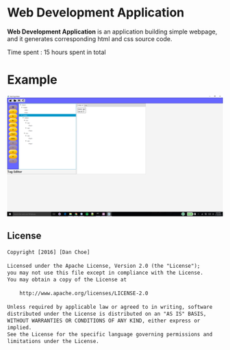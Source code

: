 # Web Development Application

**Web Development Application** is an application building simple webpage, and it generates corresponding html and css source code.

Time spent : 15 hours spent in total

# Example

<img src='https://raw.githubusercontent.com/dan-choe/WebDevelopmentApplication/master/Screenshot%20(569).png'>


## License

    Copyright [2016] [Dan Choe]

    Licensed under the Apache License, Version 2.0 (the "License");
    you may not use this file except in compliance with the License.
    You may obtain a copy of the License at

        http://www.apache.org/licenses/LICENSE-2.0

    Unless required by applicable law or agreed to in writing, software
    distributed under the License is distributed on an "AS IS" BASIS,
    WITHOUT WARRANTIES OR CONDITIONS OF ANY KIND, either express or implied.
    See the License for the specific language governing permissions and
    limitations under the License.
